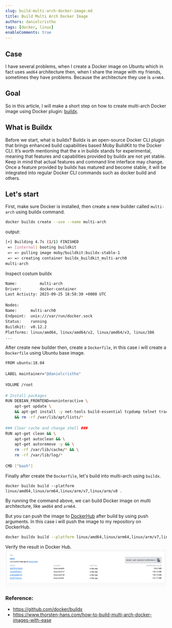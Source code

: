 ```yaml
---
slug: build-multi-arch-docker-image.md
title: Build Multi Arch Docker Image
authors: danielcristho
tags: [docker, linux]
enableComments: true
---
```


## Case

I have several problems, when I create a Docker image on Ubuntu which in fact uses `amd64` architecture then, when I share the image with my friends, sometimes they have problems. Because the architecture they use is `arm64`.

## Goal

So in this article, I will make a short step on how to create multi-arch Docker image using Docker plugin: [buildx](https://docs.docker.com/engine/reference/commandline/buildx/).

<!--truncate-->

## What is Buildx

Before we start, what is buildx? Buildx is an open-source Docker CLI plugin that brings enhanced build capabilities based Moby BuildKit to the Docker CLI. It’s worth mentioning that the x in buildx stands for experimental, meaning that features and capabilities provided by buildx are not yet stable. Keep in mind that actual features and command line interface may change. Once a feature provided by buildx has matured and become stable, it will be integrated into regular Docker CLI commands such as docker build and others.

## Let's start

First, make sure Docker is installed, then create a new builder called `multi-arch` using buildx command.

```bash
docker buildx create --use --name multi-arch
```

output:

```bash
[+] Building 4.7s (1/1) FINISHED
 => [internal] booting buildkit                                                                                                                                                           4.7s
 => => pulling image moby/buildkit:buildx-stable-1                                                                                                                                        3.7s
 => => creating container buildx_buildkit_multi-arch0                                                                                                                                     1.0s
multi-arch
```

Inspect costum buildx

```bash
Name:          multi-arch
Driver:        docker-container
Last Activity: 2023-09-25 18:58:30 +0000 UTC

Nodes:
Name:      multi-arch0
Endpoint:  unix:///var/run/docker.sock
Status:    running
Buildkit:  v0.12.2
Platforms: linux/amd64, linux/amd64/v2, linux/amd64/v3, linux/386
...

```

After create new builder then,  create a `Dockerfile`, in this case i will create a `Dockerfile` using Ubuntu base image.

```bash
FROM ubuntu:18.04

LABEL maintainer="@danielcristho"

VOLUME /root

# Install packages
RUN DEBIAN_FRONTEND=noninteractive \
    apt-get update \
    && apt-get install -y net-tools build-essential tcpdump telnet traceroute curl iperf3 knot-host openssh-server mtr-tiny socat nmap iputils-ping rsyslog vim iptables iproute2 nano  \
    && rm -rf /var/lib/apt/lists/*

### Clear cache and change shell ###
RUN apt-get clean && \
    apt-get autoclean && \
    apt-get autoremove -y && \
    rm -rf /var/lib/cache/* && \
    rm -rf /var/lib/log/*

CMD ["bash"]
```

Finally after create the `Dockerfile`, let's build into multi-arch using `buildx`.

```docker
docker buildx build --platform linux/amd64,linux/arm64,linux/arm/v7,linux/arm/v8 .
```

By running the command above, we can build Docker image on multi architecture, like `amd64` and `arm64`.

But you can push the image to [DockerHub](https://hub.docker.com) after build by using push arguments. In this case i will push the image to my repository on DockerHub.

```bash
docker buildx build --platform linux/amd64,linux/arm64,linux/arm/v7,linux/arm/v8,linux/arm64/v8 -t danielcristh0/ubuntu-bionic --push .
```

Verify the result in Docker Hub.
![Push to DockerHub](../static/img/1-docker-multi-arch.png)

### Reference:
- https://github.com/docker/buildx
- https://www.thorsten-hans.com/how-to-build-multi-arch-docker-images-with-ease
